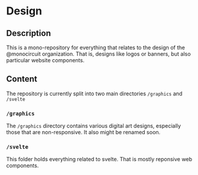 # Design

## Description

This is a mono-repository for everything that relates to the design of the @monocircuit organization. That is, designs like logos or banners, but also particular website components.

## Content

The repository is currently split into two main directories `/graphics` and `/svelte`

### `/graphics`

The `/graphics` directory contains various digital art designs, especially those that are non-responsive. It also might be renamed soon.

### `/svelte`

This folder holds everything related to svelte. That is mostly reponsive web components.
